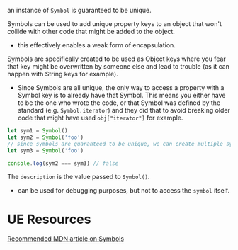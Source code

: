 
an instance of `Symbol` is guaranteed to be unique.

Symbols can be used to add unique property keys to an object that won't collide with other code that might be added to the object.
- this effectively enables a weak form of encapsulation.

Symbols are specifically created to be used as Object keys where you fear that key might be overwritten by someone else and lead to trouble (as it can happen with String keys for example).
- Since Symbols are all unique, the only way to access a property with a Symbol key is to already have that Symbol. This means you either have to be the one who wrote the code, or that Symbol was defined by the standard (e.g. `Symbol.iterator`) and they did that to avoid breaking older code that might have used `obj["iterator"]` for example.

```js
let sym1 = Symbol()
let sym2 = Symbol('foo')
// since symbols are guaranteed to be unique, we can create multiple symbols with the same description
let sym3 = Symbol('foo')

console.log(sym2 === sym3) // false
```

The `description` is the value passed to `Symbol()`.
- can be used for debugging purposes, but not to access the `symbol` itself.

# UE Resources
[Recommended MDN article on Symbols](https://hacks.mozilla.org/2015/06/es6-in-depth-symbols/)

